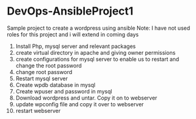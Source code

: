 # DevOps-AnsibleProject1

Sample project to create a wordpress using ansible
Note: I have not used roles for this project and i will extend in coming days 
1. Install Php, mysql server and relevant packages
2. create virtual directory in apache and giving owner permissions
3. create configurations for mysql server to enable us to restart and change the root password
4. change root password
5. Restart mysql server
6. Create wpdb database in mysql
7. Create wpuser and password in mysql 
8. Download wordpress and untar. Copy it on to webserver
9. update wpconfig file and copy it over to webserver
10. restart webserver
